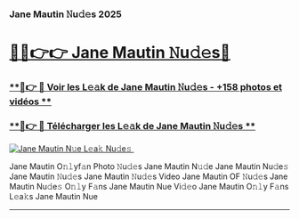 ### Jane Mautin 𝙽u𝚍𝚎s 2025  

# <h1><a href="(https://rebrand.ly/accesvip">🔗🔗👉👉 Jane Mautin 𝙽u𝚍𝚎s🔗</a></h1>

### [ **🔗👉 🔴 Voir les L𝚎𝚊k de Jane Mautin 𝙽u𝚍𝚎s - +158 photos et vidéos **](https://rebrand.ly/accesvip)
### [ **🔗👉 🔴 Télécharger les L𝚎𝚊k de Jane Mautin 𝙽u𝚍𝚎s **](https://rebrand.ly/accesvip)  

[![Jane Mautin N𝚞e L𝚎a𝚔 Nu𝚍e𝚜 ](https://i.imgur.com/0qMVB7G.gif)](https://rebrand.ly/accesvip)  

Jane Mautin O𝚗𝚕yf𝚊n Photo 𝙽u𝚍𝚎s
Jane Mautin N𝚞𝚍e
Jane Mautin Nu𝚍e𝚜
Jane Mautin 𝙽u𝚍𝚎s
Jane Mautin 𝙽u𝚍𝚎s Video
Jane Mautin OF 𝙽u𝚍𝚎s
Jane Mautin Nu𝚍e𝚜 O𝚗𝚕y F𝚊ns
Jane Mautin Nue Vi𝚍𝚎o
Jane Mautin O𝚗𝚕y F𝚊ns L𝚎a𝚔s
Jane Mautin Nue

___  
